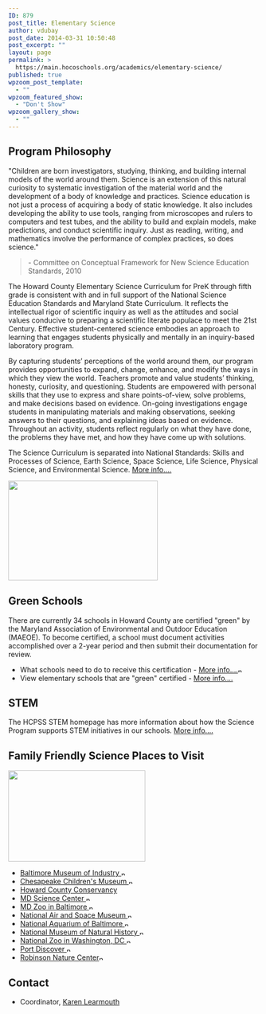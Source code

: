 ```yaml
---
ID: 879
post_title: Elementary Science
author: vdubay
post_date: 2014-03-31 10:50:48
post_excerpt: ""
layout: page
permalink: >
  https://main.hocoschools.org/academics/elementary-science/
published: true
wpzoom_post_template:
  - ""
wpzoom_featured_show:
  - "Don't Show"
wpzoom_gallery_show:
  - ""
---
```

<h2>Program Philosophy</h2>

<p>"Children are born investigators, studying, thinking, and building internal models of the world around them. Science is an extension of this natural curiosity to systematic investigation of the material world and the development of a body of knowledge and practices. Science education is not just a process of acquiring a body of static knowledge. It also includes developing the ability to use tools, ranging from microscopes and rulers to computers and test tubes, and the ability to build and explain models, make predictions, and conduct scientific inquiry. Just as reading, writing, and mathematics involve the performance of complex practices, so does science."</p>

<blockquote>- Committee on Conceptual Framework for New Science Education Standards, 2010</blockquote>

<p>The Howard County Elementary Science Curriculum for PreK through fifth grade is consistent with and in full support of the National Science Education Standards and Maryland State Curriculum. It reflects the intellectual rigor of scientific inquiry as well as the attitudes and social values conducive to preparing a scientific literate populace to meet the 21st Century. Effective student-centered science embodies an approach to learning that engages students physically and mentally in an inquiry-based laboratory program.</p>

<p>By capturing students’ perceptions of the world around them, our program provides opportunities to expand, change, enhance, and modify the ways in which they view the world. Teachers promote and value students’ thinking, honesty, curiosity, and questioning. Students are empowered with personal skills that they use to express and share points-of-view, solve problems, and make decisions based on evidence. On-going investigations engage students in manipulating materials and making observations, seeking answers to their questions, and explaining ideas based on evidence. Throughout an activity, students reflect regularly on what they have done, the problems they have met, and how they have come up with solutions.</p>

<p>The Science Curriculum is separated into National Standards: Skills and Processes of Science, Earth Science, Space Science, Life Science, Physical Science, and Environmental Science. <a href="http://mdk12.org/instruction/curriculum/science/index.html" target="_blank">More info....</a></p>

<img class="pict" alt=" " width="300" height="200" src="/f/academics/espic_greencert.gif" />

<h2>Green Schools</h2>

<p>There are currently 34 schools in Howard County are certified "green" by the Maryland Association of Environmental and Outdoor Education (MAEOE). To become certified, a school must document activities accomplished over a 2-year period and then submit their documentation for review.</p>

<ul>
  <li>What schools need to do to receive this certification - <a href="http://www.maeoe.org/greenschools/overview/index.php" target="_blank">More info....<img alt="new webpage" src="/f/images/new_webpage.gif" width="11" height="10" align="bottom" border="0" /></a></li>
  <li>View elementary schools that are "green" certified - <a href="/schools/elementary-schools/">More info....</a></li>
</ul>

<h2>STEM</h2>

<p>The HCPSS STEM homepage has more information about how the Science Program supports STEM initiatives in our schools. <a href="http://stem.hcpss.org/" target="_blank">More info....</a></p>

<h2>Family Friendly Science Places to Visit</h2>

<img class="pict" alt=" " width="275" height="183" src="/f/academics/espic_family.gif" />

<ul>
  <li><a href="http://www.thebmi.org/" target="_blank">Baltimore Museum of Industry <img alt="new webpage" src="/f/images/new_webpage.gif" width="11" height="10" align="bottom" border="0" /></a></li>
  <li><a href="http://www.theccm.org/" target="_blank">Chesapeake Children's Museum <img alt="new webpage" src="/f/images/new_webpage.gif" width="11" height="10" align="bottom" border="0" /></a></li>
  <li><a href="http://www.hcconservancy.org/" target="_blank">Howard County Conservancy</a></li>
  <li><a href="http://www.mdsci.org/" target="_blank">MD Science Center <img alt="new webpage" src="/f/images/new_webpage.gif" width="11" height="10" align="bottom" border="0" /></a></li>
  <li><a href="http://www.marylandzoo.org/" target="_blank">MD Zoo in Baltimore <img alt="new webpage" src="/f/images/new_webpage.gif" width="11" height="10" align="bottom" border="0" /></a></li>
  <li><a href="http://www.nasm.si.edu/" target="_blank">National Air and Space Museum <img alt="new webpage" src="/f/images/new_webpage.gif" width="11" height="10" align="bottom" border="0" /></a></li>
  <li><a href="http://aqua.org/" target="_blank">National Aquarium of Baltimore <img alt="new webpage" src="/f/images/new_webpage.gif" width="11" height="10" align="bottom" border="0" /></a></li>
  <li><a href="http://www.mnh.si.edu/" target="_blank">National Museum of Natural History <img alt="new webpage" src="/f/images/new_webpage.gif" width="11" height="10" align="bottom" border="0" /></a></li>
  <li><a href="http://nationalzoo.si.edu/" target="_blank">National Zoo in Washington, DC <img alt="new webpage" src="/f/images/new_webpage.gif" width="11" height="10" align="bottom" border="0" /></a></li>
  <li><a href="http://www.portdiscovery.org/" target="_blank">Port Discover <img alt="new webpage" src="/f/images/new_webpage.gif" width="11" height="10" align="bottom" border="0" /></a></li>
  <li><a href="http://www.howardcountymd.gov/RobinsonNatureCenter.htm" target="_blank">Robinson Nature Center<img alt="new webpage" src="/f/images/new_webpage.gif" width="11" height="10" align="bottom" border="0" /></a></li>
</ul>

<h2>Contact</h2>
<ul>
  <li>Coordinator, <a href="mailto:karen_learmouth@hcpss.org?subject=Web Site Inquiry">Karen Learmouth</a></li>
</ul>